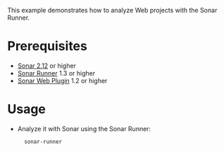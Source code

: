 This example demonstrates how to analyze Web projects with the Sonar Runner.

Prerequisites
=============
* [Sonar 2.12](http://www.sonarsource.org/downloads/) or higher
* [Sonar Runner](http://docs.codehaus.org/display/SONAR/Installing+and+Configuring+Sonar+Runner) 1.3 or higher
* [Sonar Web Plugin](http://docs.codehaus.org/display/SONAR/Web+Plugin) 1.2 or higher

Usage
=====
* Analyze it with Sonar using the Sonar Runner:

        sonar-runner
		